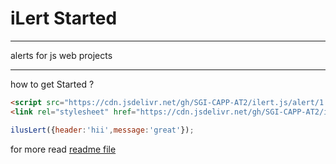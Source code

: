 # iLert Started
***
alerts for js web projects
***
how to get Started ?
```html
<script src="https://cdn.jsdelivr.net/gh/SGI-CAPP-AT2/ilert.js/alert/1.0/app.js"></script>
<link rel="stylesheet" href="https://cdn.jsdelivr.net/gh/SGI-CAPP-AT2/ilert.js/alert/1.0/style.css">
```
```javascript
ilusLert({header:'hii',message:'great'});
```
for more read [readme file](../../README.md)

